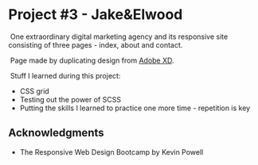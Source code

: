 # Project #3 - Jake&Elwood

​	One extraordinary digital marketing agency and its responsive site consisting of three pages - index, about and contact.

​	Page made by duplicating design from [Adobe XD](https://xd.adobe.com/spec/f255d364-6d5e-4aaf-7703-6f8d0a398281-8464/grid "Check out the design at Adobe!").

​	Stuff I learned during this project:

- CSS grid
- Testing out the power of SCSS
- Putting the skills I learned to practice one more time - repetition is key



## Acknowledgments

* The Responsive Web Design Bootcamp by Kevin Powell
